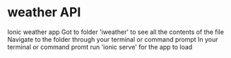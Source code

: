 # weather API
Ionic weather app
Got to folder 'iweather' to see all the contents of the file 
Navigate to the folder through your terminal or command prompt
In your terminal or command promt run 'ionic serve' for the app to load
